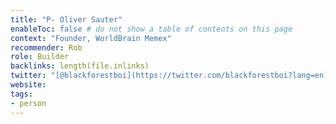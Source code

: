 ```yaml
---
title: "P- Oliver Sauter"
enableToc: false # do not show a table of contents on this page
context: "Founder, WorldBrain Memex"
recommender: Rob
role: Builder
backlinks: length(file.inlinks) 
twitter: "[@blackforestboi](https://twitter.com/blackforestboi?lang=en)"
website:
tags:
- person
---
```


